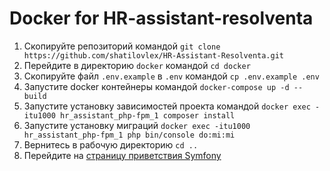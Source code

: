 # Docker for HR-assistant-resolventa

1. Скопируйте репозиторий командой `git clone https://github.com/shatilovlex/HR-Assistant-Resolventa.git`
2. Перейдите в директорию `docker` командой `cd docker`
3. Скопируйте файл `.env.example` в `.env` командой `cp .env.example .env`
4. Запустите docker контейнеры командой `docker-compose up -d --build`
5. Запустите установку зависимостей проекта командой `docker exec -itu1000 hr_assistant_php-fpm_1 composer install`
5. Запустите установку миграций `docker exec -itu1000 hr_assistant_php-fpm_1 php bin/console do:mi:mi`
7. Вернитесь в рабочую директорию `cd ..`
8. Перейдите на [страницу приветствия Symfony](http://localhost/)
